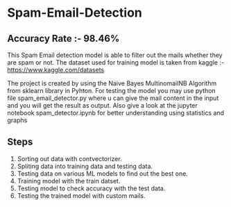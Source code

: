 # Spam-Email-Detection
## Accuracy Rate :- 98.46%
This Spam Email detection model is able to filter out the mails whether they are spam or not.
The dataset used for training model is taken from kaggle :- https://www.kaggle.com/datasets

The project is created by using the Naive Bayes MultinomailNB Algorithm from sklearn library in Pyhton.
For testing the model you may use python file spam_email_detector.py where u can give the mail content in the input and you will get the result as output.
Also give a look at the jupyter notebook spam_detector.ipynb for better understanding using statistics and graphs
## Steps
1) Sorting out data with contvectorizer. 
2) Spliting data into training data and testing data. 
3) Testing data on various ML models to find out the best one. 
4) Training model with the train datset. 
5) Testing model to check accuracy with the test data. 
6) Testing the trained model with custom mails. 

